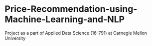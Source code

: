# Price-Recommendation-using-Machine-Learning-and-NLP
Project as a part of Applied Data Science (16-791) at Carnegie Mellon University
